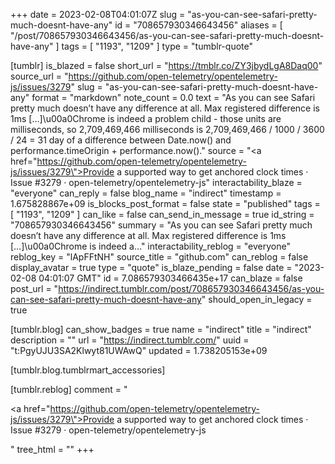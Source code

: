 +++
date = 2023-02-08T04:01:07Z
slug = "as-you-can-see-safari-pretty-much-doesnt-have-any"
id = "708657930346643456"
aliases = [ "/post/708657930346643456/as-you-can-see-safari-pretty-much-doesnt-have-any" ]
tags = [ "1193", "1209" ]
type = "tumblr-quote"

[tumblr]
is_blazed = false
short_url = "https://tmblr.co/ZY3jbydLgA8Daq00"
source_url = "https://github.com/open-telemetry/opentelemetry-js/issues/3279"
slug = "as-you-can-see-safari-pretty-much-doesnt-have-any"
format = "markdown"
note_count = 0.0
text = "As you can see Safari pretty much doesn&rsquo;t have any difference at all. Max registered difference is 1ms […]\u00a0Chrome is indeed a problem child - those units are milliseconds, so 2,709,469,466 milliseconds is 2,709,469,466 / 1000 / 3600 / 24 = 31 day of a difference between Date.now() and performance.timeOrigin + performance.now()."
source = "<a href=\"https://github.com/open-telemetry/opentelemetry-js/issues/3279\">Provide a supported way to get anchored clock times · Issue #3279 · open-telemetry/opentelemetry-js</a>"
interactability_blaze = "everyone"
can_reply = false
blog_name = "indirect"
timestamp = 1.675828867e+09
is_blocks_post_format = false
state = "published"
tags = [ "1193", "1209" ]
can_like = false
can_send_in_message = true
id_string = "708657930346643456"
summary = "As you can see Safari pretty much doesn’t have any difference at all. Max registered difference is 1ms […]\u00a0Chrome is indeed a..."
interactability_reblog = "everyone"
reblog_key = "lApFFtNH"
source_title = "github.com"
can_reblog = false
display_avatar = true
type = "quote"
is_blaze_pending = false
date = "2023-02-08 04:01:07 GMT"
id = 7.086579303466435e+17
can_blaze = false
post_url = "https://indirect.tumblr.com/post/708657930346643456/as-you-can-see-safari-pretty-much-doesnt-have-any"
should_open_in_legacy = true

[tumblr.blog]
can_show_badges = true
name = "indirect"
title = "indirect"
description = ""
url = "https://indirect.tumblr.com/"
uuid = "t:PgyUJU3SA2Klwyt81UWAwQ"
updated = 1.738205153e+09

[tumblr.blog.tumblrmart_accessories]

[tumblr.reblog]
comment = "<p><a href=\"https://github.com/open-telemetry/opentelemetry-js/issues/3279\">Provide a supported way to get anchored clock times · Issue #3279 · open-telemetry/opentelemetry-js</a></p>"
tree_html = ""
+++
